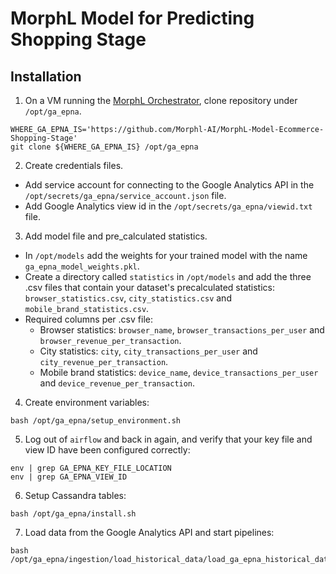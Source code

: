 # MorphL Model for Predicting Shopping Stage

## Installation

1. On a VM running the [MorphL Orchestrator](https://github.com/Morphl-AI/MorphL-Orchestrator), clone repository under `/opt/ga_epna`.

```
WHERE_GA_EPNA_IS='https://github.com/Morphl-AI/MorphL-Model-Ecommerce-Shopping-Stage'
git clone ${WHERE_GA_EPNA_IS} /opt/ga_epna
```

2. Create credentials files.

- Add service account for connecting to the Google Analytics API in the `/opt/secrets/ga_epna/service_account.json` file.
- Add Google Analytics view id in the `/opt/secrets/ga_epna/viewid.txt` file.

3. Add model file and pre_calculated statistics.

- In `/opt/models` add the weights for your trained model with the name `ga_epna_model_weights.pkl`.
- Create a directory called `statistics` in `/opt/models` and add the three .csv files that contain your dataset's precalculated statistics: `browser_statistics.csv`, `city_statistics.csv` and `mobile_brand_statistics.csv`.
- Required columns per .csv file:
    - Browser statistics: `browser_name`, `browser_transactions_per_user` and `browser_revenue_per_transaction`.
    - City statistics: `city`, `city_transactions_per_user` and `city_revenue_per_transaction`.
    - Mobile brand statistics: `device_name`, `device_transactions_per_user` and `device_revenue_per_transaction`. 

4. Create environment variables:

```
bash /opt/ga_epna/setup_environment.sh
```

5. Log out of `airflow` and back in again, and verify that your key file and view ID have been configured correctly:

```
env | grep GA_EPNA_KEY_FILE_LOCATION
env | grep GA_EPNA_VIEW_ID
```

6. Setup Cassandra tables:

```
bash /opt/ga_epna/install.sh
```

7. Load data from the Google Analytics API and start pipelines:

```
bash /opt/ga_epna/ingestion/load_historical_data/load_ga_epna_historical_data.sh
```
